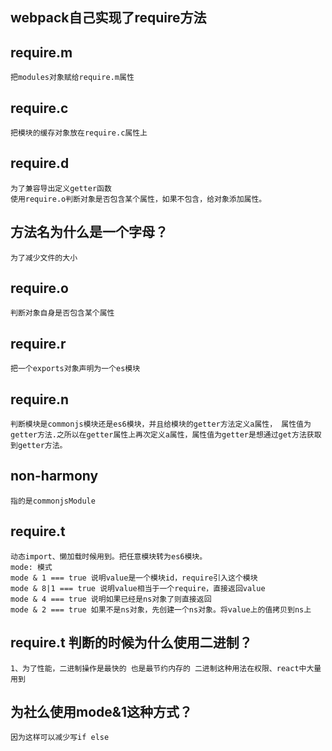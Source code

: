 
## webpack自己实现了require方法

## require.m 
    把modules对象赋给require.m属性

## require.c
    把模块的缓存对象放在require.c属性上

## require.d
    为了兼容导出定义getter函数
    使用require.o判断对象是否包含某个属性，如果不包含，给对象添加属性。

## 方法名为什么是一个字母？
    为了减少文件的大小

## require.o
    判断对象自身是否包含某个属性 

## require.r
    把一个exports对象声明为一个es模块

## require.n
    判断模块是commonjs模块还是es6模块，并且给模块的getter方法定义a属性， 属性值为getter方法.之所以在getter属性上再次定义a属性，属性值为getter是想通过get方法获取到getter方法。

## non-harmony
    指的是commonjsModule

## require.t
    动态import、懒加载时候用到。把任意模块转为es6模块。
    mode: 模式
    mode & 1 === true 说明value是一个模块id，require引入这个模块
    mode & 8|1 === true 说明value相当于一个require，直接返回value
    mode & 4 === true 说明如果已经是ns对象了则直接返回
    mode & 2 === true 如果不是ns对象，先创建一个ns对象。将value上的值拷贝到ns上

## require.t 判断的时候为什么使用二进制？
    1、为了性能，二进制操作是最快的 也是最节约内存的 二进制这种用法在权限、react中大量用到

## 为社么使用mode&1这种方式？
    因为这样可以减少写if else